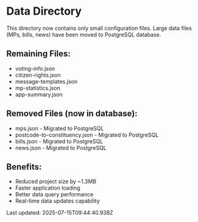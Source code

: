 # Data Directory

This directory now contains only small configuration files.
Large data files (MPs, bills, news) have been moved to PostgreSQL database.

## Remaining Files:
- voting-info.json
- citizen-rights.json
- message-templates.json
- mp-statistics.json
- app-summary.json

## Removed Files (now in database):
- mps.json - Migrated to PostgreSQL
- postcode-to-constituency.json - Migrated to PostgreSQL
- bills.json - Migrated to PostgreSQL
- news.json - Migrated to PostgreSQL

## Benefits:
- Reduced project size by ~1.3MB
- Faster application loading
- Better data query performance
- Real-time data updates capability

Last updated: 2025-07-15T09:44:40.938Z
